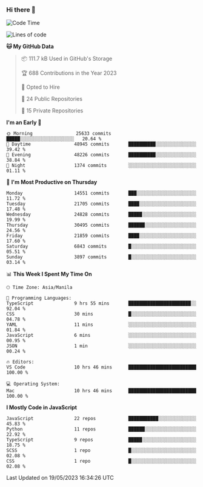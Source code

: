 ### Hi there 👋

<!--START_SECTION:waka-->
![Code Time](http://img.shields.io/badge/Code%20Time-274%20hrs%2039%20mins-blue)

![Lines of code](https://img.shields.io/badge/From%20Hello%20World%20I%27ve%20Written-57.1%20million%20lines%20of%20code-blue)

**🐱 My GitHub Data** 

> 📦 111.7 kB Used in GitHub's Storage 
 > 
> 🏆 688 Contributions in the Year 2023
 > 
> 💼 Opted to Hire
 > 
> 📜 24 Public Repositories 
 > 
> 🔑 15 Private Repositories 
 > 
**I'm an Early 🐤** 

```text
🌞 Morning                25633 commits       █████░░░░░░░░░░░░░░░░░░░░   20.64 % 
🌆 Daytime                48945 commits       ██████████░░░░░░░░░░░░░░░   39.42 % 
🌃 Evening                48226 commits       ██████████░░░░░░░░░░░░░░░   38.84 % 
🌙 Night                  1374 commits        ░░░░░░░░░░░░░░░░░░░░░░░░░   01.11 % 
```
📅 **I'm Most Productive on Thursday** 

```text
Monday                   14551 commits       ███░░░░░░░░░░░░░░░░░░░░░░   11.72 % 
Tuesday                  21705 commits       ████░░░░░░░░░░░░░░░░░░░░░   17.48 % 
Wednesday                24828 commits       █████░░░░░░░░░░░░░░░░░░░░   19.99 % 
Thursday                 30495 commits       ██████░░░░░░░░░░░░░░░░░░░   24.56 % 
Friday                   21859 commits       ████░░░░░░░░░░░░░░░░░░░░░   17.60 % 
Saturday                 6843 commits        █░░░░░░░░░░░░░░░░░░░░░░░░   05.51 % 
Sunday                   3897 commits        █░░░░░░░░░░░░░░░░░░░░░░░░   03.14 % 
```


📊 **This Week I Spent My Time On** 

```text
🕑︎ Time Zone: Asia/Manila

💬 Programming Languages: 
TypeScript               9 hrs 55 mins       ███████████████████████░░   92.04 % 
CSS                      30 mins             █░░░░░░░░░░░░░░░░░░░░░░░░   04.78 % 
YAML                     11 mins             ░░░░░░░░░░░░░░░░░░░░░░░░░   01.84 % 
JavaScript               6 mins              ░░░░░░░░░░░░░░░░░░░░░░░░░   00.95 % 
JSON                     1 min               ░░░░░░░░░░░░░░░░░░░░░░░░░   00.24 % 

🔥 Editors: 
VS Code                  10 hrs 46 mins      █████████████████████████   100.00 % 

💻 Operating System: 
Mac                      10 hrs 46 mins      █████████████████████████   100.00 % 
```

**I Mostly Code in JavaScript** 

```text
JavaScript               22 repos            ███████████░░░░░░░░░░░░░░   45.83 % 
Python                   11 repos            ██████░░░░░░░░░░░░░░░░░░░   22.92 % 
TypeScript               9 repos             █████░░░░░░░░░░░░░░░░░░░░   18.75 % 
SCSS                     1 repo              █░░░░░░░░░░░░░░░░░░░░░░░░   02.08 % 
CSS                      1 repo              █░░░░░░░░░░░░░░░░░░░░░░░░   02.08 % 
```




 Last Updated on 19/05/2023 16:34:26 UTC
<!--END_SECTION:waka-->
